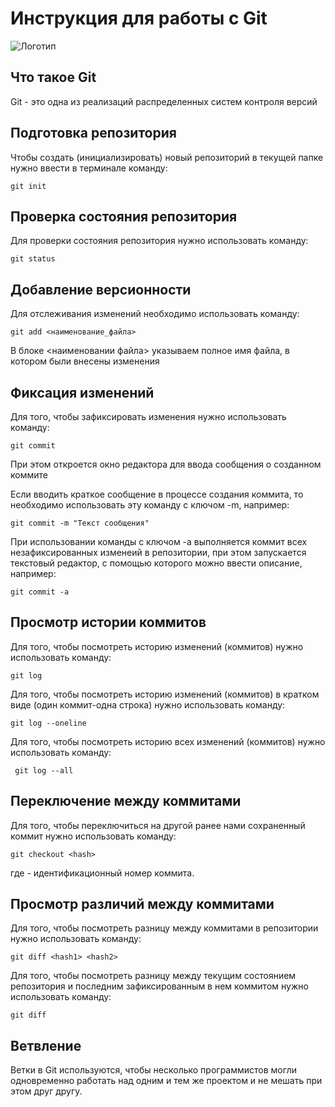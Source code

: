 # **Инструкция для работы с Git**

![Логотип](git.jpeg)

## Что такое Git

Git - это одна из реализаций распределенных систем контроля версий

## Подготовка репозитория

Чтобы создать (инициализировать) новый репозиторий в текущей папке нужно ввести в терминале команду:

    git init

## Проверка состояния репозитория

Для проверки состояния репозитория нужно использовать команду:

    git status

## Добавление версионности

Для отслеживания изменений необходимо использовать команду:

    git add <наименование_файла>

 В блоке <наименовании файла> указываем полное имя файла, в котором были внесены изменения   

## Фиксация изменений

Для того, чтобы зафиксировать изменения нужно использовать команду:

    git commit

При этом откроется окно редактора для ввода сообщения о созданном коммите

Если вводить краткое сообщение в процессе создания коммита, то необходимо использовать эту команду с ключом -m, например:  

    git commit -m "Текст сообщения"

При использовании команды с ключом -a выполняется коммит всех незафиксированных изменеий в репозитории, при этом запускается текстовый  редактор, с помощью которого можно ввести описание, например: 

    git commit -a

## Просмотр истории коммитов

Для того, чтобы посмотреть историю изменений (коммитов) нужно использовать команду:

    git log

 Для того, чтобы посмотреть историю изменений (коммитов) в кратком виде (один коммит-одна строка) нужно использовать команду:   

    git log --oneline

Для того, чтобы посмотреть историю всех изменений (коммитов) нужно использовать команду:

     git log --all 

## Переключение между коммитами

 Для того, чтобы переключиться на другой ранее нами сохраненный коммит  нужно использовать команду:

    git checkout <hash>  

где  <hash> - идентификационный номер коммита.  

## Просмотр различий между коммитами

 Для того, чтобы посмотреть разницу между коммитами в репозитории нужно использовать команду:

    git diff <hash1> <hash2>

Для того, чтобы посмотреть разницу между текущим состоянием репозитория и последним зафиксированным в нем коммитом нужно использовать команду:

    git diff

 ## Ветвление 

 Ветки в Git используются, чтобы несколько программистов могли одновременно работать над одним и тем же проектом и не мешать при этом друг другу.      